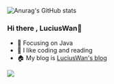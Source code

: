 ![Anurag's GitHub stats](https://github-readme-stats.vercel.app/api?username=LuciusWan&theme=ambient_gradient)

### Hi there , LuciusWan👋

- :orange_book: Focusing on Java
- :sparkling_heart: I like coding and reading
- :house: My blog is [LuciusWan's blog](https://LuciusWan.github.io/)

![](https://wakatime.com/share/@91fe4fe4-daea-456d-84d3-4d6a37e773ca/93e04864-7339-40d7-b52c-680d45643d5b.svg)


